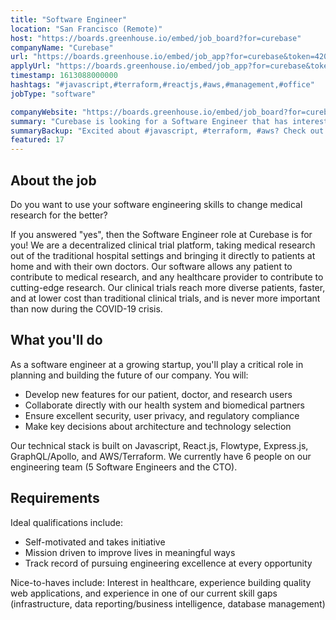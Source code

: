 ```yaml
---
title: "Software Engineer"
location: "San Francisco (Remote)"
host: "https://boards.greenhouse.io/embed/job_board?for=curebase"
companyName: "Curebase"
url: "https://boards.greenhouse.io/embed/job_app?for=curebase&token=4202123003"
applyUrl: "https://boards.greenhouse.io/embed/job_app?for=curebase&token=4202123003#app"
timestamp: 1613088000000
hashtags: "#javascript,#terraform,#reactjs,#aws,#management,#office"
jobType: "software"

companyWebsite: "https://boards.greenhouse.io/embed/job_board?for=curebase"
summary: "Curebase is looking for a Software Engineer that has interest in healthcare, experience building quality web applications, and experience in one of our current skill gaps."
summaryBackup: "Excited about #javascript, #terraform, #aws? Check out this job post!"
featured: 17
---
```


## About the job

Do you want to use your software engineering skills to change medical research for the better?

If you answered "yes", then the Software Engineer role at Curebase is for you! We are a decentralized clinical trial platform, taking medical research out of the traditional hospital settings and bringing it directly to patients at home and with their own doctors. Our software allows any patient to contribute to medical research, and any healthcare provider to contribute to cutting-edge research. Our clinical trials reach more diverse patients, faster, and at lower cost than traditional clinical trials, and is never more important than now during the COVID-19 crisis.

## What you'll do

As a software engineer at a growing startup, you'll play a critical role in planning and building the future of our company. You will:

*   Develop new features for our patient, doctor, and research users
*   Collaborate directly with our health system and biomedical partners
*   Ensure excellent security, user privacy, and regulatory compliance
*   Make key decisions about architecture and technology selection

Our technical stack is built on Javascript, React.js, Flowtype, Express.js, GraphQL/Apollo, and AWS/Terraform. We currently have 6 people on our engineering team (5 Software Engineers and the CTO).

## Requirements

Ideal qualifications include:

*   Self-motivated and takes initiative
*   Mission driven to improve lives in meaningful ways
*   Track record of pursuing engineering excellence at every opportunity

Nice-to-haves include: Interest in healthcare, experience building quality web applications, and experience in one of our current skill gaps (infrastructure, data reporting/business intelligence, database management)

